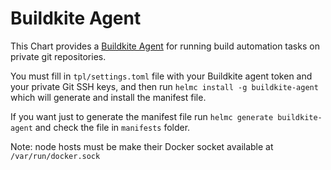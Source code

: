 # Buildkite Agent

This Chart provides a [Buildkite Agent](https://buildkite.com/docs/agent) for running build automation tasks on private git repositories.

You must fill in `tpl/settings.toml` file with your Buildkite agent token and your private Git SSH keys, and then run `helmc install -g buildkite-agent` which will generate and install the manifest file.

If you want just to generate the manifest file run `helmc generate buildkite-agent` and check the file in `manifests` folder.

Note: node hosts must be make their Docker socket available at `/var/run/docker.sock`

